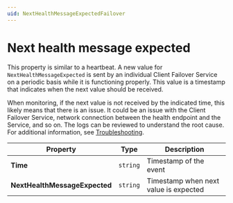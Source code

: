 ```yaml
---
uid: NextHealthMessageExpectedFailover
---
```


# Next health message expected

This property is similar to a heartbeat. A new value for `NextHealthMessageExpected` is sent by an individual Client Failover Service on a periodic basis while it is functioning properly. This value is a timestamp that indicates when the next value should be received. 

When monitoring, if the next value is not received by the indicated time, this likely means that there is an issue. It could be an issue with the Client Failover Service, network connection between the health endpoint and the Service, and so on. The logs can be reviewed to understand the root cause. For additional information, see [Troubleshooting](xref:Troubleshooting).

| Property                        | Type                                 | Description                            |
|---------------------------------|--------------------------------------|----------------------------------------|
| **Time**                        | `string`                             | Timestamp of the event                 |
| **NextHealthMessageExpected**   | `string`                             | Timestamp when next value is expected  |
